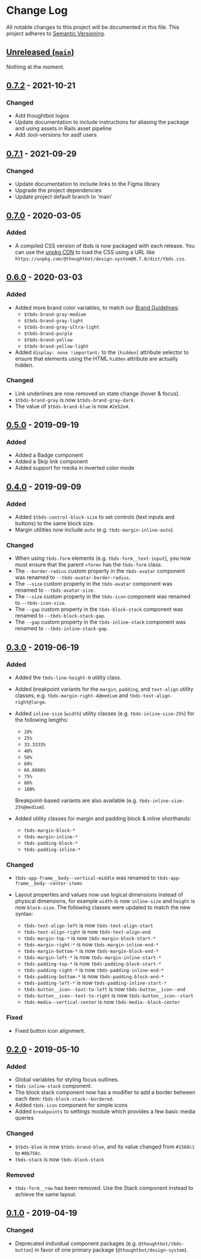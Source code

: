 # Change Log

All notable changes to this project will be documented in this file. This
project adheres to [Semantic Versioning](http://semver.org).

## [Unreleased (`main`)][unreleased]

Nothing at the moment.

[unreleased]: https://github.com/thoughtbot/design-system/compare/v0.7.2...HEAD

## [0.7.2] - 2021-10-21

### Changed

- Add thoughtbot logos
- Update documentation to include instructions for aliasing the package and
  using assets in Rails asset pipeline
- Add .tool-versions for asdf users

[0.7.2]: https://github.com/thoughtbot/design-system/compare/v0.7.1...v0.7.2

## [0.7.1] - 2021-09-29

### Changed

- Update documentation to include links to the Figma library
- Upgrade the project dependencies
- Update project default branch to 'main'

[0.7.1]: https://github.com/thoughtbot/design-system/compare/v0.7.0...v0.7.1

## [0.7.0] - 2020-03-05

### Added

- A compiled CSS version of tbds is now packaged with each release. You can use
  the [unpkg CDN][unpkg] to load the CSS using a URL like
  `https://unpkg.com/@thoughtbot/design-system@0.7.0/dist/tbds.css`.

[0.7.0]: https://github.com/thoughtbot/design-system/compare/v0.6.0...v0.7.0
[unpkg]: https://unpkg.com/

## [0.6.0] - 2020-03-03

### Added

- Added more brand color variables, to match our
  [Brand Guidelines][brand-guidelines]:
    - `$tbds-brand-gray-medium`
    - `$tbds-brand-gray-light`
    - `$tbds-brand-gray-ultra-light`
    - `$tbds-brand-purple`
    - `$tbds-brand-yellow`
    - `$tbds-brand-yellow-light`
- Added `display: none !important;` to the `[hidden]` attribute selector
  to ensure that elements using the HTML `hidden` attribute are
  actually hidden.

### Changed

- Link underlines are now removed on state change (hover & focus).
- `$tbds-brand-gray` is now `$tbds-brand-gray-dark`.
- The value of `$tbds-brand-blue` is now `#2e52e4`.

[0.6.0]: https://github.com/thoughtbot/design-system/compare/v0.5.0...v0.6.0
[brand-guidelines]: https://thoughtbot.com/playbook/our-company/brand/colors

## [0.5.0] - 2019-09-19

### Added

- Added a Badge component
- Added a Skip link component
- Added support for media in inverted color mode

[0.5.0]: https://github.com/thoughtbot/design-system/compare/v0.4.0...v0.5.0

## [0.4.0] - 2019-09-09

### Added

- Added `$tbds-control-block-size` to set controls (text inputs and buttons) to
  the same block size.
- Margin utilities now include `auto` (e.g. `tbds-margin-inline-auto`).

### Changed

- When using `tbds-form` elements (e.g. `tbds-form__text-input`), you now must
  ensure that the parent `<form>` has the `tbds-form` class.
- The `--border-radius` custom property in the `tbds-avatar` component was
  renamed to `--tbds-avatar-border-radius`.
- The `--size` custom property in the `tbds-avatar` component was
  renamed to `--tbds-avatar-size`.
- The `--size` custom property in the `tbds-icon` component was
  renamed to `--tbds-icon-size`.
- The `--gap` custom property in the `tbds-block-stack` component was
  renamed to `--tbds-block-stack-gap`.
- The `--gap` custom property in the `tbds-inline-stack` component was
  renamed to `--tbds-inline-stack-gap`.

[0.4.0]: https://github.com/thoughtbot/design-system/compare/v0.3.0...v0.4.0

## [0.3.0] - 2019-06-19

### Added

- Added the `tbds-line-height-0` utility class.
- Added breakpoint variants for the `margin`, `padding`, and `text-align`
  utility classes, e.g. `tbds-margin-right-4@medium`
  and `tbds-text-align-right@large`.
- Added `inline-size` (`width`) utility classes (e.g. `tbds-inline-size-25%`)
  for the following lengths:

    - `20%`
    - `25%`
    - `33.3333%`
    - `40%`
    - `50%`
    - `60%`
    - `66.6666%`
    - `75%`
    - `80%`
    - `100%`

    Breakpoint-based variants are also available
    (e.g. `tbds-inline-size-25%@medium`).

- Added utility classes for margin and padding block & inline shorthands:

    - `tbds-margin-block-*`
    - `tbds-margin-inline-*`
    - `tbds-padding-block-*`
    - `tbds-padding-inline-*`

### Changed

- `tbds-app-frame__body--vertical-middle` was renamed to
  `tbds-app-frame__body--center-items`
- Layout properties and values now use logical dimensions instead of physical
  dimensions, for example `width` is now `inline-size` and `height` is now
  `block-size`. The following classes were updated to match the new syntax:

    - `tbds-text-align-left` is now `tbds-text-align-start`
    - `tbds-text-align-right` is now `tbds-text-align-end`
    - `tbds-margin-top-*` is now `tbds-margin-block-start-*`
    - `tbds-margin-right-*` is now `tbds-margin-inline-end-*`
    - `tbds-margin-bottom-*` is now `tbds-margin-block-end-*`
    - `tbds-margin-left-*` is now `tbds-margin-inline-start-*`
    - `tbds-padding-top-*` is now `tbds-padding-block-start-*`
    - `tbds-padding-right-*` is now `tbds-padding-inline-end-*`
    - `tbds-padding-bottom-*` is now `tbds-padding-block-end-*`
    - `tbds-padding-left-*` is now `tbds-padding-inline-start-*`
    - `tbds-button__icon--text-to-left` is now `tbds-button__icon--end`
    - `tbds-button__icon--text-to-right` is now `tbds-button__icon--start`
    - `tbds-media--vertical-center` is now `tbds-media--block-center`

### Fixed

- Fixed button icon alignment.

[0.3.0]: https://github.com/thoughtbot/design-system/compare/v0.2.0...v0.3.0

## [0.2.0] - 2019-05-10

### Added

- Global variables for styling focus outlines.
- `tbds-inline-stack` component.
- The block stack component now has a modifier to add a border between each
  item: `tbds-block-stack--bordered`.
- Added `tbds-icon` component for simple icons
- Added `breakpoints` to settings module which provides a few basic media
  queries

### Changed

- `$tbds-blue` is now `$tbds-brand-blue`, and its value changed from `#1568c1`
  to `#0b758c`.
- `tbds-stack` is now `tbds-block-stack`

### Removed

- `tbds-form__row` has been removed. Use the Stack component instead to achieve
  the same layout.

[0.2.0]: https://github.com/thoughtbot/design-system/compare/v0.1.0...v0.2.0

## [0.1.0] - 2019-04-19

### Changed

- Deprecated individual component packages (e.g. `@thoughtbot/tbds-button`)
  in favor of one primary package (`@thoughtbot/design-system`).

[0.1.0]: https://github.com/thoughtbot/design-system/releases/tag/v0.1.0
